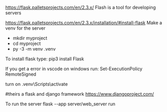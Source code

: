 https://flask.palletsprojects.com/en/2.3.x/
Flash is a tool for developing servers

https://flask.palletsprojects.com/en/2.3.x/installation/#install-flask
Make a venv for the server
* mkdir myproject
* cd myproject
* py -3 -m venv .venv

To install flask type: pip3 install Flask

If you get a error in vscode on windows run:  Set-ExecutionPolicy RemoteSigned

turn on  .venv\Scripts\activate


#theirs a flask and django framework
https://www.djangoproject.com/

To run the server
flask --app server/web_server run
